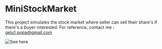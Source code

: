 # MiniStockMarket

This project simulates the stock market where seller can sell their share's if there's a buyer interested.
For reference, contact me : gelu1.popa@gmail.com

![See here](https://imgur.com/a/mtacMLY)

